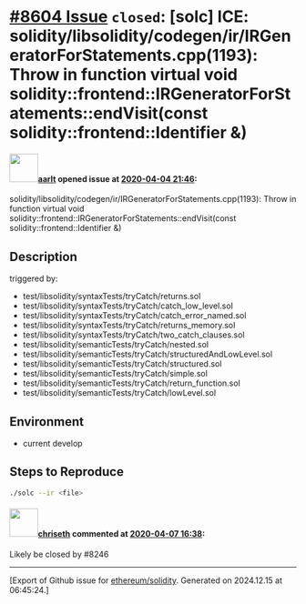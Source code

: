 # [\#8604 Issue](https://github.com/ethereum/solidity/issues/8604) `closed`: [solc] ICE: solidity/libsolidity/codegen/ir/IRGeneratorForStatements.cpp(1193): Throw in function virtual void solidity::frontend::IRGeneratorForStatements::endVisit(const solidity::frontend::Identifier &)

#### <img src="https://avatars.githubusercontent.com/u/5008794?u=aa5f725afdad81154a79cd5ab6be9340b08da4a9&v=4" width="50">[aarlt](https://github.com/aarlt) opened issue at [2020-04-04 21:46](https://github.com/ethereum/solidity/issues/8604):

solidity/libsolidity/codegen/ir/IRGeneratorForStatements.cpp(1193): Throw in function virtual void solidity::frontend::IRGeneratorForStatements::endVisit(const solidity::frontend::Identifier &)

## Description

triggered by:
- test/libsolidity/syntaxTests/tryCatch/returns.sol
- test/libsolidity/syntaxTests/tryCatch/catch_low_level.sol
- test/libsolidity/syntaxTests/tryCatch/catch_error_named.sol
- test/libsolidity/syntaxTests/tryCatch/returns_memory.sol
- test/libsolidity/syntaxTests/tryCatch/two_catch_clauses.sol
- test/libsolidity/semanticTests/tryCatch/nested.sol
- test/libsolidity/semanticTests/tryCatch/structuredAndLowLevel.sol
- test/libsolidity/semanticTests/tryCatch/structured.sol
- test/libsolidity/semanticTests/tryCatch/simple.sol
- test/libsolidity/semanticTests/tryCatch/return_function.sol
- test/libsolidity/semanticTests/tryCatch/lowLevel.sol


## Environment

- current develop

## Steps to Reproduce

```sh
./solc --ir <file>
```

#### <img src="https://avatars.githubusercontent.com/u/9073706?v=4" width="50">[chriseth](https://github.com/chriseth) commented at [2020-04-07 16:38](https://github.com/ethereum/solidity/issues/8604#issuecomment-610493731):

Likely be closed by #8246


-------------------------------------------------------------------------------



[Export of Github issue for [ethereum/solidity](https://github.com/ethereum/solidity). Generated on 2024.12.15 at 06:45:24.]
